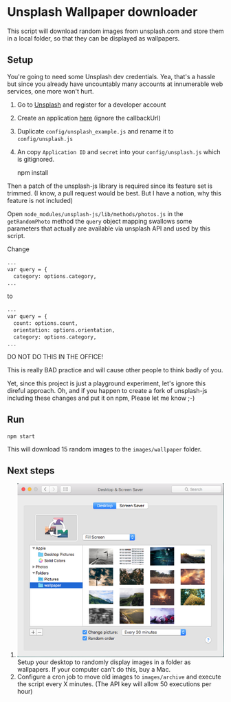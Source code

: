 # Unsplash Wallpaper downloader

This script will download random images from unsplash.com 
and store them in a local folder, so that they can be displayed as wallpapers.
 
 
## Setup
 
You're going to need some Unsplash dev credentials. 
Yea, that's a hassle but since you already have uncountably many accounts
at innumerable web services, one more won't hurt.
 
1. Go to [Unsplash](https://unsplash.com/developers) and register for a developer account
2. Create an application [here](https://unsplash.com/oauth/applications) (ignore the callbackUrl)
3. Duplicate `config/unsplash_example.js` and rename it to `config/unsplash.js`
3. An copy `Application ID` and `secret` into your `config/unsplash.js` which is gitignored.

 
    npm install
    
Then a patch of the unsplash-js library is required since its feature set is trimmed. 
(I know, a pull request would be best. But I have a notion, why this feature is not included)


Open `node_modules/unsplash-js/lib/methods/photos.js` in the `getRandomPhoto` method the `query` object mapping 
swallows some parameters that actually are available via unsplash API and used by this script.

Change
 
    ...
    var query = {
      category: options.category,
    ...  

to

    ...
    var query = {
      count: options.count,
      orientation: options.orientation,
      category: options.category,
    ...  

DO NOT DO THIS IN THE OFFICE!

This is really BAD practice and will cause other people to think badly of you.
 
Yet, since this project is just a playground experiment, let's ignore this direful approach. 
Oh, and if you happen to create a fork of unsplash-js including these changes and put it on npm, Please let me know ;-)
 

## Run

    npm start

This will download 15 random images to the `images/wallpaper` folder.


## Next steps

1. ![Select the wallpaper folder in System Preferences - Desktop and Screen Saver](./doc/osx-display-settings.png "System Preferences - Desktop and Screen Saver") 
Setup your desktop to randomly display images in a folder as wallpapers. If your computer can't do this, buy a Mac.
2. Configure a cron job to move old images to `images/archive` and execute the script every X minutes. (The API key will allow 50 executions per hour)